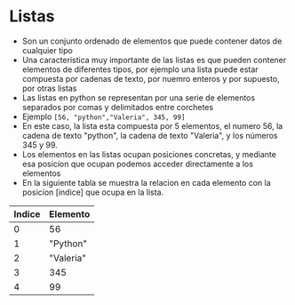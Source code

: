# Listas 
- Son un conjunto ordenado de elementos que puede contener datos de cualquier tipo
- Una caracteristica muy importante de las listas es que pueden contener elementos de diferentes tipos, por ejemplo una lista puede estar compuesta por cadenas de texto, por nuemro enteros y por supuesto, por otras listas
- Las listas en python se representan por una serie de elementos separados por comas y delimitados entre corchetes 
- Ejemplo
`[56, "python","Valeria", 345, 99]`
- En este caso, la lista esta compuesta por 5 elementos, el numero 56, la cadena de texto "python", la cadena de texto "Valeria", y los números 345 y 99.
- Los elementos en las listas ocupan posiciones concretas, y mediante esa posicíon que ocupan podemos acceder directamente a los elementos 
- En la siguiente tabla se muestra la relacion en cada elemento con la posicíon [indice] que ocupa en la lista.

|Indice|Elemento|
|------|--------|
|0|56|
|1|"Python"|
|2|"Valeria"|
|3|345|
|4|99|